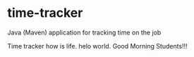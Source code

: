 # time-tracker
Java (Maven) application for tracking time on the job

Time tracker
how is life.
helo world.
Good Morning Students!!!

